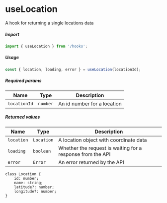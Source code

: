 # useLocation

A hook for returning a single locations data

##### Import

```js
import { useLocation } from '/hooks';
```

##### Usage

```jsx
const { location, loading, error } = useLocation(locationId);
```

##### Required params

| Name         | Type     | Description                 |
| ------------ | -------- | --------------------------- |
| `locationId` | `number` | An id number for a location |

##### Returned values

| Name       | Type       | Description                                                |
| ---------- | ---------- | ---------------------------------------------------------- |
| `location` | `Location` | A location object with coordinate data                     |
| `loading`  | `boolean`  | Whether the request is waiting for a response from the API |
| `error`    | `Error`    | An error returned by the API                               |

```
class Location {
    id: number;
    name: string;
    latitude?: number;
    longitude?: number;
}
```
